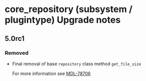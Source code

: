# core_repository (subsystem / plugintype) Upgrade notes

## 5.0rc1

### Removed

- Final removal of base `repository` class method `get_file_size`

  For more information see [MDL-78706](https://tracker.moodle.org/browse/MDL-78706)
